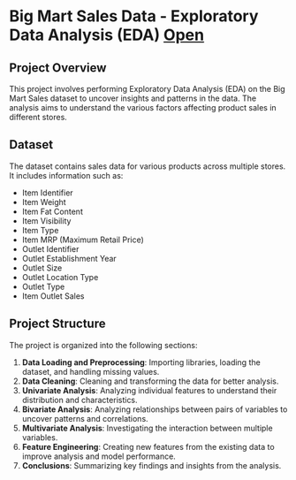 # Big Mart Sales Data - Exploratory Data Analysis (EDA) [Open](https://github.com/Harsh-33/EDA-project/blob/main/BigMartEDA.ipynb)

## Project Overview

This project involves performing Exploratory Data Analysis (EDA) on the Big Mart Sales dataset to uncover insights and patterns in the data. The analysis aims to understand the various factors affecting product sales in different stores.

## Dataset

The dataset contains sales data for various products across multiple stores. It includes information such as:
- Item Identifier
- Item Weight
- Item Fat Content
- Item Visibility
- Item Type
- Item MRP (Maximum Retail Price)
- Outlet Identifier
- Outlet Establishment Year
- Outlet Size
- Outlet Location Type
- Outlet Type
- Item Outlet Sales

## Project Structure

The project is organized into the following sections:

1. **Data Loading and Preprocessing**: Importing libraries, loading the dataset, and handling missing values.
2. **Data Cleaning**: Cleaning and transforming the data for better analysis.
3. **Univariate Analysis**: Analyzing individual features to understand their distribution and characteristics.
4. **Bivariate Analysis**: Analyzing relationships between pairs of variables to uncover patterns and correlations.
5. **Multivariate Analysis**: Investigating the interaction between multiple variables.
6. **Feature Engineering**: Creating new features from the existing data to improve analysis and model performance.
7. **Conclusions**: Summarizing key findings and insights from the analysis.
